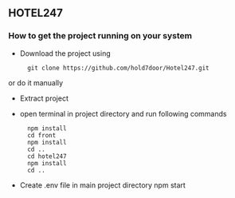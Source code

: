 ## HOTEL247

### How to get the project running on your system
* Download the project using 

        git clone https://github.com/hold7door/Hotel247.git 
or do it manually
* Extract project 
* open terminal in project directory and run following commands

        npm install
        cd front
        npm install
        cd ..
        cd hotel247
        npm install
        cd ..
* Create .env file in main project directory
    npm start
